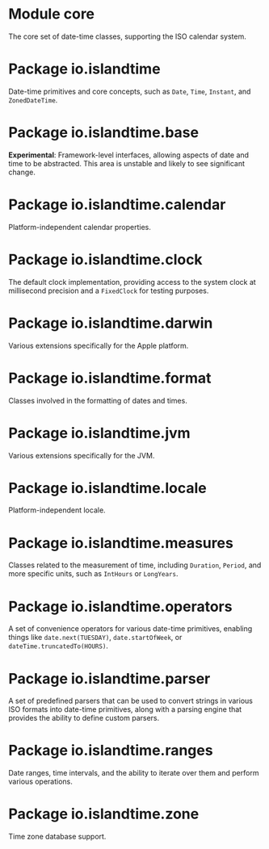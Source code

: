 # Module core

The core set of date-time classes, supporting the ISO calendar system.

# Package io.islandtime

Date-time primitives and core concepts, such as `Date`, `Time`, `Instant`, and `ZonedDateTime`.

# Package io.islandtime.base

**Experimental**: Framework-level interfaces, allowing aspects of date and time to be abstracted. This area is unstable and likely to see significant change.

# Package io.islandtime.calendar

Platform-independent calendar properties.

# Package io.islandtime.clock

The default clock implementation, providing access to the system clock at millisecond precision and a `FixedClock` for testing purposes.

# Package io.islandtime.darwin

Various extensions specifically for the Apple platform.

# Package io.islandtime.format

Classes involved in the formatting of dates and times.

# Package io.islandtime.jvm

Various extensions specifically for the JVM.

# Package io.islandtime.locale

Platform-independent locale.

# Package io.islandtime.measures

Classes related to the measurement of time, including `Duration`, `Period`, and more specific units, such as `IntHours` or `LongYears`.

# Package io.islandtime.operators

A set of convenience operators for various date-time primitives, enabling things like `date.next(TUESDAY)`, `date.startOfWeek`, or `dateTime.truncatedTo(HOURS)`.

# Package io.islandtime.parser

A set of predefined parsers that can be used to convert strings in various ISO formats into date-time primitives, along with a parsing engine that provides the ability to define custom parsers.

# Package io.islandtime.ranges

Date ranges, time intervals, and the ability to iterate over them and perform various operations.

# Package io.islandtime.zone

Time zone database support.